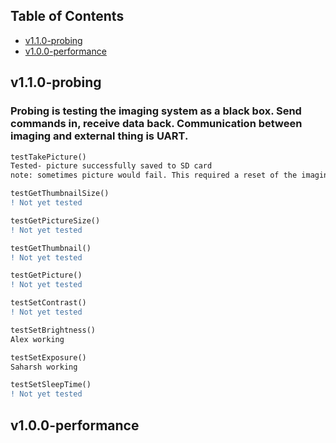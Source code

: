 
## Table of Contents
- [v1.1.0-probing]()
- [v1.0.0-performance]()


## v1.1.0-probing
### Probing is testing the imaging system as a black box. Send commands in, receive data back. Communication between imaging and external thing is UART.

```diff  
testTakePicture()
Tested- picture successfully saved to SD card
note: sometimes picture would fail. This required a reset of the imaging system, then resend command.

testGetThumbnailSize()
! Not yet tested

testGetPictureSize()
! Not yet tested

testGetThumbnail()
! Not yet tested

testGetPicture()
! Not yet tested

testSetContrast()
! Not yet tested

testSetBrightness() 
Alex working

testSetExposure()
Saharsh working

testSetSleepTime()
! Not yet tested
```

## v1.0.0-performance
